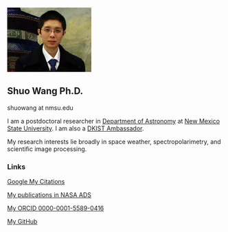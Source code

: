 ![Image](180_ns.jpg)

## Shuo Wang Ph.D.

shuowang at nmsu.edu

I am a postdoctoral researcher in [Department of Astronomy](https://astro.nmsu.edu/) at [New Mexico State University](https://www.nmsu.edu/). I am also a [DKIST Ambassador](https://nso.edu/ncsp/dkist-ambassadors/).

My research interests lie broadly in space weather, spectropolarimetry, and scientific image processing.



### Links

[Google My Citations](https://scholar.google.com/citations?user=bBh-w1UAAAAJ&hl=en)

[My publications in NASA ADS](https://ui.adsabs.harvard.edu/public-libraries/LJeOQSwTT_aH9HNOVztdkg)

[My ORCID 0000-0001-5589-0416](https://orcid.org/0000-0001-5589-0416)

[My GitHub](https://github.com/shuowangphd)
